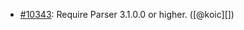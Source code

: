 * [#10343](https://github.com/rubocop/rubocop/pull/10343): Require Parser 3.1.0.0 or higher. ([@koic][])
